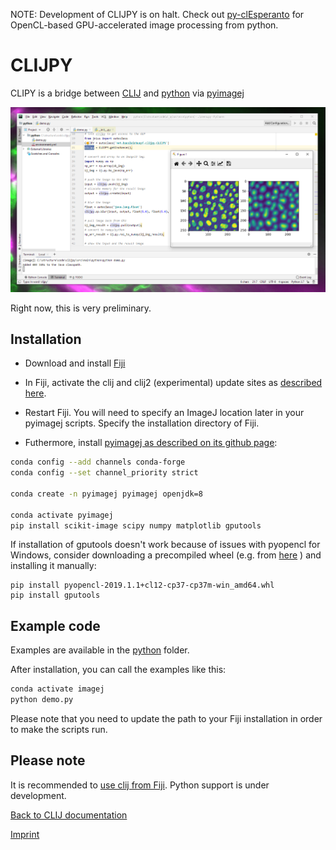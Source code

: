 NOTE: Development of CLIJPY is on halt. Check out [py-clEsperanto](https://github.com/clEsperanto/pyclesperanto_prototype) for OpenCL-based GPU-accelerated image processing from python.

# CLIJPY
CLIPY is a bridge between [CLIJ](https://clij.github.io) and 
[python](https://python.org) via 
[pyimagej](https://pypi.org/project/pyimagej/)

![Image](images/clijpy-screenshot.png)

Right now, this is very preliminary.

## Installation
* Download and install [Fiji](https://fiji.sc)
* In Fiji, activate the clij and clij2 (experimental) update sites as [described here](https://clij.github.io/clij-docs/installationInFiji). 
* Restart Fiji.
You will need to specify an ImageJ location later in your pyimagej scripts. Specify the installation directory of Fiji.

* Futhermore, install [pyimagej as described on its github page](https://github.com/imagej/pyimagej):
```bash
conda config --add channels conda-forge
conda config --set channel_priority strict

conda create -n pyimagej pyimagej openjdk=8

conda activate pyimagej
pip install scikit-image scipy numpy matplotlib gputools
```

If installation of gputools doesn't work because of issues with pyopencl for Windows, consider downloading a precompiled wheel (e.g. from [here](https://www.lfd.uci.edu/~gohlke/pythonlibs/#pyopencl) ) and installing it manually:

```
pip install pyopencl-2019.1.1+cl12-cp37-cp37m-win_amd64.whl
pip install gputools
```

## Example code
Examples are available in the [python](https://github.com/clij/clijpy/blob/master/python/) folder. 

After installation, you can call the examples like this:

```bash
conda activate imagej
python demo.py
```

Please note that you need to update the path to your Fiji installation in order to make the scripts run.

## Please note
It is recommended to [use clij from Fiji](https://clij.github.io/clij-docs/installationInFiji). 
Python support is under development.

[Back to CLIJ documentation](https://clij.github.io/)

[Imprint](https://clij.github.io/imprint)

